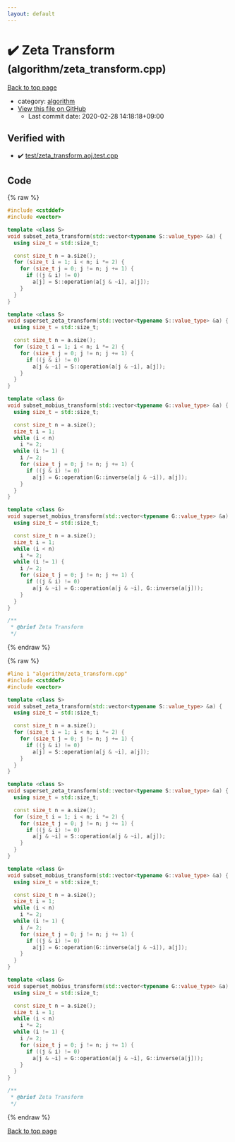 ```yaml
---
layout: default
---
```


<!-- mathjax config similar to math.stackexchange -->
<script type="text/javascript" async
  src="https://cdnjs.cloudflare.com/ajax/libs/mathjax/2.7.5/MathJax.js?config=TeX-MML-AM_CHTML">
</script>
<script type="text/x-mathjax-config">
  MathJax.Hub.Config({
    TeX: { equationNumbers: { autoNumber: "AMS" }},
    tex2jax: {
      inlineMath: [ ['$','$'] ],
      processEscapes: true
    },
    "HTML-CSS": { matchFontHeight: false },
    displayAlign: "left",
    displayIndent: "2em"
  });
</script>

<script type="text/javascript" src="https://cdnjs.cloudflare.com/ajax/libs/jquery/3.4.1/jquery.min.js"></script>
<script src="https://cdn.jsdelivr.net/npm/jquery-balloon-js@1.1.2/jquery.balloon.min.js" integrity="sha256-ZEYs9VrgAeNuPvs15E39OsyOJaIkXEEt10fzxJ20+2I=" crossorigin="anonymous"></script>
<script type="text/javascript" src="../../assets/js/copy-button.js"></script>
<link rel="stylesheet" href="../../assets/css/copy-button.css" />


# :heavy_check_mark: Zeta Transform <small>(algorithm/zeta_transform.cpp)</small>

<a href="../../index.html">Back to top page</a>

* category: <a href="../../index.html#ed469618898d75b149e5c7c4b6a1c415">algorithm</a>
* <a href="{{ site.github.repository_url }}/blob/master/algorithm/zeta_transform.cpp">View this file on GitHub</a>
    - Last commit date: 2020-02-28 14:18:18+09:00




## Verified with

* :heavy_check_mark: <a href="../../verify/test/zeta_transform.aoj.test.cpp.html">test/zeta_transform.aoj.test.cpp</a>


## Code

<a id="unbundled"></a>
{% raw %}
```cpp
#include <cstddef>
#include <vector>

template <class S>
void subset_zeta_transform(std::vector<typename S::value_type> &a) {
  using size_t = std::size_t;

  const size_t n = a.size();
  for (size_t i = 1; i < n; i *= 2) {
    for (size_t j = 0; j != n; j += 1) {
      if ((j & i) != 0)
        a[j] = S::operation(a[j & ~i], a[j]);
    }
  }
}

template <class S>
void superset_zeta_transform(std::vector<typename S::value_type> &a) {
  using size_t = std::size_t;

  const size_t n = a.size();
  for (size_t i = 1; i < n; i *= 2) {
    for (size_t j = 0; j != n; j += 1) {
      if ((j & i) != 0)
        a[j & ~i] = S::operation(a[j & ~i], a[j]);
    }
  }
}

template <class G>
void subset_mobius_transform(std::vector<typename G::value_type> &a) {
  using size_t = std::size_t;

  const size_t n = a.size();
  size_t i = 1;
  while (i < n)
    i *= 2;
  while (i != 1) {
    i /= 2;
    for (size_t j = 0; j != n; j += 1) {
      if ((j & i) != 0)
        a[j] = G::operation(G::inverse(a[j & ~i]), a[j]);
    }
  }
}

template <class G>
void superset_mobius_transform(std::vector<typename G::value_type> &a) {
  using size_t = std::size_t;

  const size_t n = a.size();
  size_t i = 1;
  while (i < n)
    i *= 2;
  while (i != 1) {
    i /= 2;
    for (size_t j = 0; j != n; j += 1) {
      if ((j & i) != 0)
        a[j & ~i] = G::operation(a[j & ~i], G::inverse(a[j]));
    }
  }
}

/**
 * @brief Zeta Transform
 */

```
{% endraw %}

<a id="bundled"></a>
{% raw %}
```cpp
#line 1 "algorithm/zeta_transform.cpp"
#include <cstddef>
#include <vector>

template <class S>
void subset_zeta_transform(std::vector<typename S::value_type> &a) {
  using size_t = std::size_t;

  const size_t n = a.size();
  for (size_t i = 1; i < n; i *= 2) {
    for (size_t j = 0; j != n; j += 1) {
      if ((j & i) != 0)
        a[j] = S::operation(a[j & ~i], a[j]);
    }
  }
}

template <class S>
void superset_zeta_transform(std::vector<typename S::value_type> &a) {
  using size_t = std::size_t;

  const size_t n = a.size();
  for (size_t i = 1; i < n; i *= 2) {
    for (size_t j = 0; j != n; j += 1) {
      if ((j & i) != 0)
        a[j & ~i] = S::operation(a[j & ~i], a[j]);
    }
  }
}

template <class G>
void subset_mobius_transform(std::vector<typename G::value_type> &a) {
  using size_t = std::size_t;

  const size_t n = a.size();
  size_t i = 1;
  while (i < n)
    i *= 2;
  while (i != 1) {
    i /= 2;
    for (size_t j = 0; j != n; j += 1) {
      if ((j & i) != 0)
        a[j] = G::operation(G::inverse(a[j & ~i]), a[j]);
    }
  }
}

template <class G>
void superset_mobius_transform(std::vector<typename G::value_type> &a) {
  using size_t = std::size_t;

  const size_t n = a.size();
  size_t i = 1;
  while (i < n)
    i *= 2;
  while (i != 1) {
    i /= 2;
    for (size_t j = 0; j != n; j += 1) {
      if ((j & i) != 0)
        a[j & ~i] = G::operation(a[j & ~i], G::inverse(a[j]));
    }
  }
}

/**
 * @brief Zeta Transform
 */

```
{% endraw %}

<a href="../../index.html">Back to top page</a>

